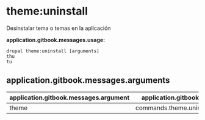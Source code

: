 # theme:uninstall
Desinstalar tema o temas en la aplicación

**application.gitbook.messages.usage:**
```
drupal theme:uninstall [arguments]
thu
tu
```

## application.gitbook.messages.arguments
application.gitbook.messages.argument | application.gitbook.messages.details
---------|-------------
theme | commands.theme.uninstall.options.module
